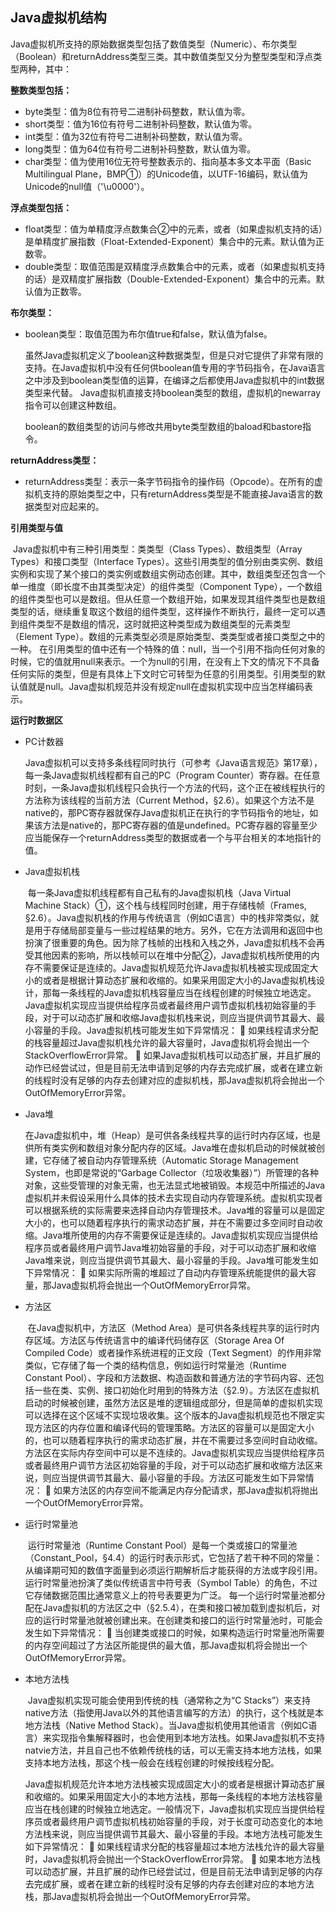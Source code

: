 ## Java虚拟机结构

​	Java虚拟机所支持的原始数据类型包括了数值类型（Numeric）、布尔类型（Boolean）和returnAddress类型三类。其中数值类型又分为整型类型和浮点类型两种，其中：

**整数类型包括：**

- byte类型：值为8位有符号二进制补码整数，默认值为零。
- short类型：值为16位有符号二进制补码整数，默认值为零。
- int类型：值为32位有符号二进制补码整数，默认值为零。
- long类型：值为64位有符号二进制补码整数，默认值为零。
- char类型：值为使用16位无符号整数表示的、指向基本多文本平面（Basic Multilingual Plane，BMP①）的Unicode值，以UTF-16编码，默认值为Unicode的null值（'\u0000'）。

**浮点类型包括：**

- float类型：值为单精度浮点数集合②中的元素，或者（如果虚拟机支持的话）是单精度扩展指数（Float-Extended-Exponent）集合中的元素。默认值为正数零。
- double类型：取值范围是双精度浮点数集合中的元素，或者（如果虚拟机支持的话）是双精度扩展指数（Double-Extended-Exponent）集合中的元素。默认值为正数零。

**布尔类型：**

- boolean类型：取值范围为布尔值true和false，默认值为false。

  虽然Java虚拟机定义了boolean这种数据类型，但是只对它提供了非常有限的支持。在Java虚拟机中没有任何供boolean值专用的字节码指令，在Java语言之中涉及到boolean类型值的运算，在编译之后都使用Java虚拟机中的int数据类型来代替。
  Java虚拟机直接支持boolean类型的数组，虚拟机的newarray指令可以创建这种数组。

  boolean的数组类型的访问与修改共用byte类型数组的baload和bastore指令。

**returnAddress类型：**

- returnAddress类型：表示一条字节码指令的操作码（Opcode）。在所有的虚拟机支持的原始类型之中，只有returnAddress类型是不能直接Java语言的数据类型对应起来的。



**引用类型与值**

​	Java虚拟机中有三种引用类型：类类型（Class Types）、数组类型（Array Types）和接口类型（Interface Types）。这些引用类型的值分别由类实例、数组实例和实现了某个接口的类实例或数组实例动态创建。
​	其中，数组类型还包含一个单一维度（即长度不由其类型决定）的组件类型（Component Type），一个数组的组件类型也可以是数组。但从任意一个数组开始，如果发现其组件类型也是数组类型的话，继续重复取这个数组的组件类型，这样操作不断执行，最终一定可以遇到组件类型不是数组的情况，这时就把这种类型成为数组类型的元素类型（Element Type）。数组的元素类型必须是原始类型、类类型或者接口类型之中的一种。
​	在引用类型的值中还有一个特殊的值：null，当一个引用不指向任何对象的时候，它的值就用null来表示。一个为null的引用，在没有上下文的情况下不具备任何实际的类型，但是有具体上下文时它可转型为任意的引用类型。引用类型的默认值就是null。
​	Java虚拟机规范并没有规定null在虚拟机实现中应当怎样编码表示。



**运行时数据区**

- PC计数器

  Java虚拟机可以支持多条线程同时执行（可参考《Java语言规范》第17章），每一条Java虚拟机线程都有自己的PC（Program Counter）寄存器。在任意时刻，一条Java虚拟机线程只会执行一个方法的代码，这个正在被线程执行的方法称为该线程的当前方法（Current Method，§2.6）。如果这个方法不是native的，那PC寄存器就保存Java虚拟机正在执行的字节码指令的地址，如果该方法是native的，那PC寄存器的值是undefined。PC寄存器的容量至少应当能保存一个returnAddress类型的数据或者一个与平台相关的本地指针的值。

- Java虚拟机栈

  ​        每一条Java虚拟机线程都有自己私有的Java虚拟机栈（Java Virtual Machine Stack）①，这个栈与线程同时创建，用于存储栈帧（Frames, §2.6）。Java虚拟机栈的作用与传统语言（例如C语言）中的栈非常类似，就是用于存储局部变量与一些过程结果的地方。另外，它在方法调用和返回中也扮演了很重要的角色。因为除了栈帧的出栈和入栈之外，Java虚拟机栈不会再受其他因素的影响，所以栈帧可以在堆中分配②，Java虚拟机栈所使用的内存不需要保证是连续的。
  ​        Java虚拟机规范允许Java虚拟机栈被实现成固定大小的或者是根据计算动态扩展和收缩的。如果采用固定大小的Java虚拟机栈设计，那每一条线程的Java虚拟机栈容量应当在线程创建的时候独立地选定。Java虚拟机实现应当提供给程序员或者最终用户调节虚拟机栈初始容量的手段，对于可以动态扩展和收缩Java虚拟机栈来说，则应当提供调节其最大、最小容量的手段。
  ​    Java虚拟机栈可能发生如下异常情况：
   如果线程请求分配的栈容量超过Java虚拟机栈允许的最大容量时，Java虚拟机将会抛出一个StackOverflowError异常。
   如果Java虚拟机栈可以动态扩展，并且扩展的动作已经尝试过，但是目前无法申请到足够的内存去完成扩展，或者在建立新的线程时没有足够的内存去创建对应的虚拟机栈，那Java虚拟机将会抛出一个OutOfMemoryError异常。

- Java堆

  ​        在Java虚拟机中，堆（Heap）是可供各条线程共享的运行时内存区域，也是供所有类实例和数组对象分配内存的区域。
  ​        Java堆在虚拟机启动的时候就被创建，它存储了被自动内存管理系统（Automatic Storage Management System，也即是常说的“Garbage Collector（垃圾收集器）”）所管理的各种对象，这些受管理的对象无需，也无法显式地被销毁。本规范中所描述的Java虚拟机并未假设采用什么具体的技术去实现自动内存管理系统。虚拟机实现者可以根据系统的实际需要来选择自动内存管理技术。Java堆的容量可以是固定大小的，也可以随着程序执行的需求动态扩展，并在不需要过多空间时自动收缩。Java堆所使用的内存不需要保证是连续的。
  ​       Java虚拟机实现应当提供给程序员或者最终用户调节Java堆初始容量的手段，对于可以动态扩展和收缩Java堆来说，则应当提供调节其最大、最小容量的手段。
  ​       Java堆可能发生如下异常情况：
   如果实际所需的堆超过了自动内存管理系统能提供的最大容量，那Java虚拟机将会抛出一个OutOfMemoryError异常。

- 方法区

  ​        在Java虚拟机中，方法区（Method Area）是可供各条线程共享的运行时内存区域。方法区与传统语言中的编译代码储存区（Storage Area Of Compiled Code）或者操作系统进程的正文段（Text Segment）的作用非常类似，它存储了每一个类的结构信息，例如运行时常量池（Runtime Constant Pool）、字段和方法数据、构造函数和普通方法的字节码内容、还包括一些在类、实例、接口初始化时用到的特殊方法（§2.9）。
  ​        方法区在虚拟机启动的时候被创建，虽然方法区是堆的逻辑组成部分，但是简单的虚拟机实现可以选择在这个区域不实现垃圾收集。这个版本的Java虚拟机规范也不限定实现方法区的内存位置和编译代码的管理策略。方法区的容量可以是固定大小的，也可以随着程序执行的需求动态扩展，并在不需要过多空间时自动收缩。方法区在实际内存空间中可以是不连续的。
  ​        Java虚拟机实现应当提供给程序员或者最终用户调节方法区初始容量的手段，对于可以动态扩展和收缩方法区来说，则应当提供调节其最大、最小容量的手段。
  ​        方法区可能发生如下异常情况：
   如果方法区的内存空间不能满足内存分配请求，那Java虚拟机将抛出一个OutOfMemoryError异常。

- 运行时常量池

  ​        运行时常量池（Runtime Constant Pool）是每一个类或接口的常量池（Constant_Pool，§4.4）的运行时表示形式，它包括了若干种不同的常量：从编译期可知的数值字面量到必须运行期解析后才能获得的方法或字段引用。运行时常量池扮演了类似传统语言中符号表（Symbol Table）的角色，不过它存储数据范围比通常意义上的符号表要更为广泛。
  ​        每一个运行时常量池都分配在Java虚拟机的方法区之中（§2.5.4），在类和接口被加载到虚拟机后，对应的运行时常量池就被创建出来。
  ​        在创建类和接口的运行时常量池时，可能会发生如下异常情况：
   当创建类或接口的时候，如果构造运行时常量池所需要的内存空间超过了方法区所能提供的最大值，那Java虚拟机将会抛出一个OutOfMemoryError异常。

- 本地方法栈

  ​        Java虚拟机实现可能会使用到传统的栈（通常称之为“C Stacks”）来支持native方法（指使用Java以外的其他语言编写的方法）的执行，这个栈就是本地方法栈（Native Method Stack）。当Java虚拟机使用其他语言（例如C语言）来实现指令集解释器时，也会使用到本地方法栈。如果Java虚拟机不支持natvie方法，并且自己也不依赖传统栈的话，可以无需支持本地方法栈，如果支持本地方法栈，那这个栈一般会在线程创建的时候按线程分配。

  ​        Java虚拟机规范允许本地方法栈被实现成固定大小的或者是根据计算动态扩展和收缩的。如果采用固定大小的本地方法栈，那每一条线程的本地方法栈容量应当在栈创建的时候独立地选定。一般情况下，Java虚拟机实现应当提供给程序员或者最终用户调节虚拟机栈初始容量的手段，对于长度可动态变化的本地方法栈来说，则应当提供调节其最大、最小容量的手段。
  ​        本地方法栈可能发生如下异常情况：
   如果线程请求分配的栈容量超过本地方法栈允许的最大容量时，Java虚拟机将会抛出一个StackOverflowError异常。
   如果本地方法栈可以动态扩展，并且扩展的动作已经尝试过，但是目前无法申请到足够的内存去完成扩展，或者在建立新的线程时没有足够的内存去创建对应的本地方法栈，那Java虚拟机将会抛出一个OutOfMemoryError异常。